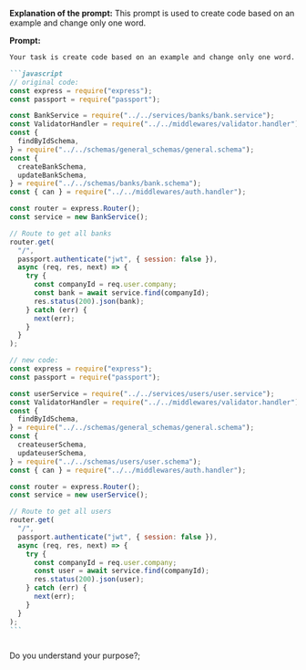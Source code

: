 **Explanation of the prompt:** This prompt is used to create code based on an example and change only one word.

**Prompt:**

````markdown
Your task is create code based on an example and change only one word. for example:

```javascript
// original code:
const express = require("express");
const passport = require("passport");

const BankService = require("../../services/banks/bank.service");
const ValidatorHandler = require("../../middlewares/validator.handler");
const {
  findByIdSchema,
} = require("../../schemas/general_schemas/general.schema");
const {
  createBankSchema,
  updateBankSchema,
} = require("../../schemas/banks/bank.schema");
const { can } = require("../../middlewares/auth.handler");

const router = express.Router();
const service = new BankService();

// Route to get all banks
router.get(
  "/",
  passport.authenticate("jwt", { session: false }),
  async (req, res, next) => {
    try {
      const companyId = req.user.company;
      const bank = await service.find(companyId);
      res.status(200).json(bank);
    } catch (err) {
      next(err);
    }
  }
);

// new code:
const express = require("express");
const passport = require("passport");

const userService = require("../../services/users/user.service");
const ValidatorHandler = require("../../middlewares/validator.handler");
const {
  findByIdSchema,
} = require("../../schemas/general_schemas/general.schema");
const {
  createuserSchema,
  updateuserSchema,
} = require("../../schemas/users/user.schema");
const { can } = require("../../middlewares/auth.handler");

const router = express.Router();
const service = new userService();

// Route to get all users
router.get(
  "/",
  passport.authenticate("jwt", { session: false }),
  async (req, res, next) => {
    try {
      const companyId = req.user.company;
      const user = await service.find(companyId);
      res.status(200).json(user);
    } catch (err) {
      next(err);
    }
  }
);
```
````

```javascript

```

Do you understand your purpose?;

```

```
